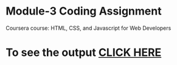 

# Module-3 Coding Assignment

Coursera course: HTML, CSS, and Javascript for Web Developers

# To see the output [CLICK HERE](https://shubhamadhavii.github.io/Coursera-Module-3-Coding-Assignment)

